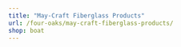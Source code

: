 ```yaml
---
title: "May-Craft Fiberglass Products"
url: /four-oaks/may-craft-fiberglass-products/
shop: boat
---
```

